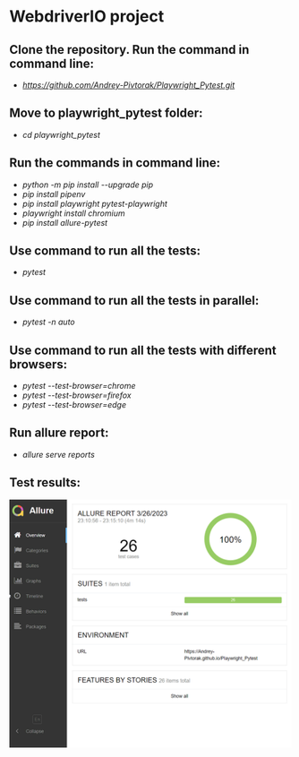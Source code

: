 # WebdriverIO project

## Clone the repository. Run the command in command line:
* _https://github.com/Andrey-Pivtorak/Playwright_Pytest.git_


## Move to playwright_pytest folder:
* _cd playwright_pytest_

## Run the commands in command line:
* _python -m pip install --upgrade pip_
* _pip install pipenv_
* _pip install playwright pytest-playwright_
* _playwright install chromium_
* _pip install allure-pytest_

## Use command to run all the tests:
* _pytest_

## Use command to run all the tests in parallel:
* _pytest -n auto_

## Use command to run all the tests with different browsers:
* _pytest --test-browser=chrome_
* _pytest --test-browser=firefox_
* _pytest --test-browser=edge_

## Run allure report:
* _allure serve reports_

## Test results:
![](https://github.com/Andrey-Pivtorak/Playwright_Pytest/blob/master/data/report.png)

